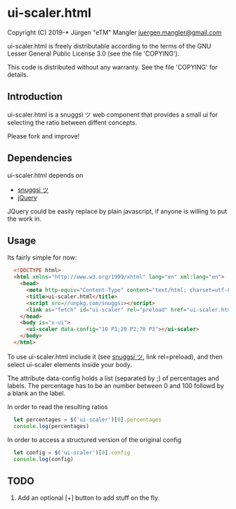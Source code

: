 # ui-scaler.html

Copyright (C) 2019-* Jürgen "eTM" Mangler <juergen.mangler@gmail.com>

ui-scaler.html is freely distributable according to the terms of the GNU Lesser
General Public License 3.0 (see the file 'COPYING').

This code is distributed without any warranty. See the file 'COPYING' for
details.

## Introduction

ui-scaler.html is a snuggsi ツ web component that provides a small ui for
selecting the ratio between diffent concepts.

Please fork and improve!

## Dependencies

ui-scaler.html depends on

* [snuggsi ツ](https://github.com/devpunks/snuggsi)
* [jQuery](https://jquery.org/)

JQuery could be easily replace by plain javascript, if anyone is willing to put
the work in.

## Usage

Its fairly simple for now:

```html
  <!DOCTYPE html>
  <html xmlns="http://www.w3.org/1999/xhtml" lang="en" xml:lang="en">
    <head>
      <meta http-equiv="Content-Type" content="text/html; charset=utf-8"/>
      <title>ui-scaler.html</title>
      <script src=//unpkg.com/snuggsi></script>
      <link as="fetch" id="ui-scaler" rel="preload" href="ui-scaler.html"/>
    </head>
    <body is="x-ui">
      <ui-scaler data-config="10 P1;20 P2;70 P3"></ui-scaler>
    </body>
  </html>
```

To use ui-scaler.html include it (see [snuggsi
ツ](https://github.com/devpunks/snuggsi), link rel=preload), and then select ui-scaler elements
inside your body.

The attribute data-config holds a list (separated by ;) of percentages and
labels. The percentage has to be an number between 0 and 100 followd by a blank
an the label.

In order to read the resulting ratios

```javascript
  let percentages = $('ui-scaler')[0].percentages
  console.log(percentages)
```

In order to access a structured version of the original config

```javascript
  let config = $('ui-scaler')[0].config
  console.log(config)
```

## TODO

1. Add an optional [+] button to add stuff on the fly.
